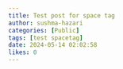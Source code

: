 ```yaml
---
title: Test post for space tag
author: sushma-hazari
categories: [Public]
tags: [test spacetag]
date: 2024-05-14 02:02:58 
likes: 0
---
```


